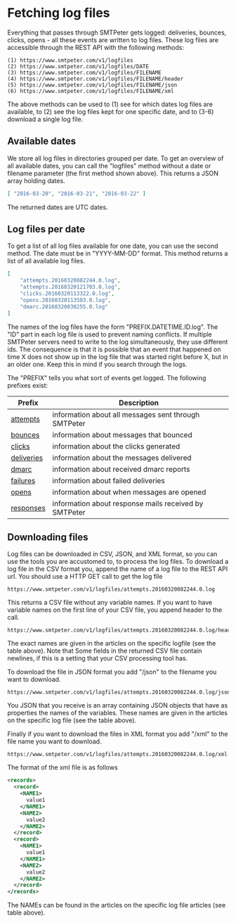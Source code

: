 # Fetching log files

Everything that passes through SMTPeter gets logged: deliveries, bounces,
clicks, opens - all these events are written to log files. These log
files are accessible through the REST API with the following methods:

```text
(1) https://www.smtpeter.com/v1/logfiles
(2) https://www.smtpeter.com/v1/logfiles/DATE
(3) https://www.smtpeter.com/v1/logfiles/FILENAME
(4) https://www.smtpeter.com/v1/logfiles/FILENAME/header
(5) https://www.smtpeter.com/v1/logfiles/FILENAME/json
(6) https://www.smtpeter.com/v1/logfiles/FILENAME/xml
```

The above methods can be used to (1) see for which dates log files are 
available, to (2) see the log files kept for one specific date, and to 
(3-6) download a single log file.


## Available dates

We store all log files in directories grouped per date. To get an overview 
of all available dates, you can call the "logfiles" method without a
date or filename parameter (the first method shown above). This returns a 
JSON array holding dates.

````json
[ "2016-03-20", "2016-03-21", "2016-03-22" ]
````

The returned dates are UTC dates.


## Log files per date

To get a list of all log files available for one date, you can use the 
second method. The date must be in "YYYY-MM-DD" format. This method
returns a list of all available log files.

````json
[
    "attempts.20160320082244.0.log",
    "attempts.20160320121703.0.log",
    "clicks.20160320113322.0.log",
    "opens.20160320113503.0.log",
    "dmarc.20160320030255.0.log"
]
````

The names of the log files have the form "PREFIX.DATETIME.ID.log". The 
"ID" part in each log file is used to prevent naming conflicts. If multiple 
SMTPeter servers need to write to the log simultaneously, they use different 
ids. The consequence is that it is possible that an event that happened on 
time X does not show up in the log file that was started right before X, 
but in an older one. Keep this in mind if you search through the logs.

The "PREFIX" tells you what sort of events get logged. The following 
prefixes exist:

| Prefix                                                         | Description
| -------------------------------------------------------------- | ----------------------------------------------------- |
| [attempts](log-attempts "attempts log file")                   | information about all messages sent through SMTPeter  |
| [bounces](log-bounces "bounces log file")                      | information about messages that bounced               |
| [clicks](log-clicks "clicks log file")                         | information about the clicks generated                |
| [deliveries](log-deliveries)                                   | information about the messages delivered              |
| [dmarc](log-dmarc)                                             | information about received dmarc reports              |
| [failures](log-failures)                                       | information about failed deliveries                   |
| [opens](log-opens "opens log file")                            | information about when messages are opened            |
| [responses](log-responses)                                     | information about response mails received by SMTPeter |


## Downloading files

Log files can be downloaded in CSV, JSON, and XML format, so you can use
the tools you are accustomed to, to process the log files. 
To download a log file in the CSV format you, append the name of a log
file to the REST API url. You should use a HTTP GET call to get the log file

````text
https://www.smtpeter.com/v1/logfiles/attempts.20160320082244.0.log
````

This returns a CSV file without any variable names. If you want to have
variable names on the first line of your CSV file, you append header to the
call.

````text
https://www.smtpeter.com/v1/logfiles/attempts.20160320082244.0.log/header
````
The exact names are given in the articles on the specific logfile (see the
table above). Note that Some fields in the returned CSV file contain
newlines, if this is a setting that your CSV processing tool has.

To download the file in JSON format you add "/json" to the filename you
want to download.

````text
https://www.smtpeter.com/v1/logfiles/attempts.20160320082244.0.log/json
````
You JSON that you receive is an array containing JSON objects that have
as properties the names of the variables. These names are given in the
articles on the specific log file (see the table above).

Finally if you want to download the files in XML format you add "/xml" to
the file name you want to download.

```text
https://www.smtpeter.com/v1/logfiles/attempts.20160320082244.0.log/xml
```

The format of the xml file is as follows
```xml
<records>
  <record>
    <NAME1>
      value1
    </NAME1>
    <NAME2>
      value2
    </NAME2>
  </record>
  <record>
    <NAME1>
      value1
    </NAME1>
    <NAME2>
      value2
    </NAME2>
  </record>
</records>
```
The NAMEs can be found in the articles on the specific log file articles
(see table above).

